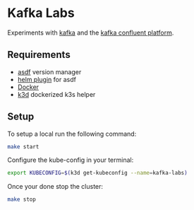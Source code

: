 # Kafka Labs

Experiments with [kafka](https://kafka.apache.org/) and the [kafka confluent platform](https://docs.confluent.io/current/platform.html).

## Requirements

- [asdf](https://github.com/asdf-vm/asdf) version manager
- [helm plugin](https://github.com/Antiarchitect/asdf-helm) for asdf
- [Docker](https://www.docker.com/) 
- [k3d](https://github.com/rancher/k3d) dockerized k3s helper

## Setup

To setup a local run the following command:

```sh
make start
```

Configure the kube-config in your terminal:

```sh
export KUBECONFIG=$(k3d get-kubeconfig --name=kafka-labs)
```

Once your done stop the cluster:

```sh
make stop
```
